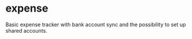 # expense
Basic expense tracker with bank account sync and the possibility to set up shared accounts.
